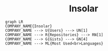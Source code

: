 <h1 align="center">Insolar</h1>

```mermaid
graph LR
COMPANY_NAME{Insolar}
COMPANY_NAME ---> U{Users} ---> UN[1]
COMPANY_NAME ---> R{Repositories} ---> RN[1]
COMPANY_NAME ---> G{Gists} ---> GN[4]
COMPANY_NAME ---> ML{Most Used<br>Languages}
```
